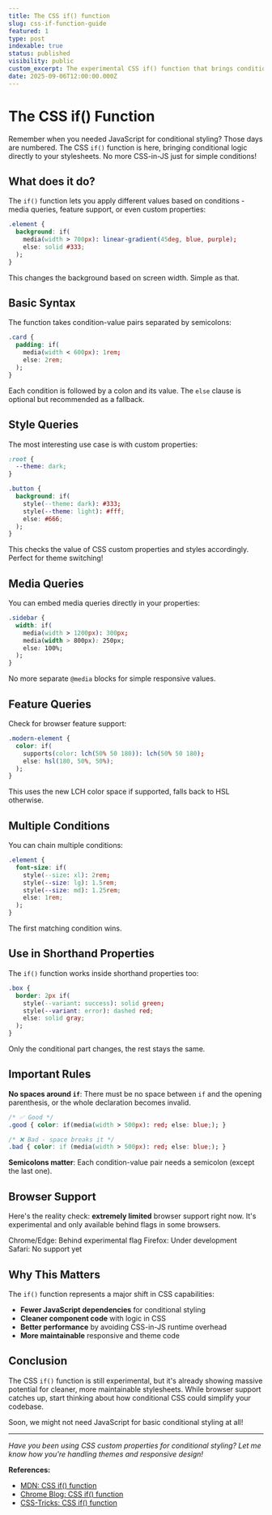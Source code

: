 ```yaml
---
title: The CSS if() function
slug: css-if-function-guide
featured: 1
type: post
indexable: true
status: published
visibility: public
custom_excerpt: The experimental CSS if() function that brings conditional logic directly to stylesheets.
date: 2025-09-06T12:00:00.000Z
---
```


# The CSS if() Function

Remember when you needed JavaScript for conditional styling? Those days are numbered. The CSS `if()` function is here, bringing conditional logic directly to your stylesheets. No more CSS-in-JS just for simple conditions!

## What does it do?

The `if()` function lets you apply different values based on conditions - media queries, feature support, or even custom properties:

```css
.element {
  background: if(
    media(width > 700px): linear-gradient(45deg, blue, purple);
    else: solid #333;
  );
}
```

This changes the background based on screen width. Simple as that.

## Basic Syntax

The function takes condition-value pairs separated by semicolons:

```css
.card {
  padding: if(
    media(width < 600px): 1rem;
    else: 2rem;
  );
}
```

Each condition is followed by a colon and its value. The `else` clause is optional but recommended as a fallback.

## Style Queries

The most interesting use case is with custom properties:

```css
:root {
  --theme: dark;
}

.button {
  background: if(
    style(--theme: dark): #333;
    style(--theme: light): #fff;
    else: #666;
  );
}
```

This checks the value of CSS custom properties and styles accordingly. Perfect for theme switching!

## Media Queries

You can embed media queries directly in your properties:

```css
.sidebar {
  width: if(
    media(width > 1200px): 300px;
    media(width > 800px): 250px;
    else: 100%;
  );
}
```

No more separate `@media` blocks for simple responsive values.

## Feature Queries

Check for browser feature support:

```css
.modern-element {
  color: if(
    supports(color: lch(50% 50 180)): lch(50% 50 180);
    else: hsl(180, 50%, 50%);
  );
}
```

This uses the new LCH color space if supported, falls back to HSL otherwise.

## Multiple Conditions

You can chain multiple conditions:

```css
.element {
  font-size: if(
    style(--size: xl): 2rem;
    style(--size: lg): 1.5rem;
    style(--size: md): 1.25rem;
    else: 1rem;
  );
}
```

The first matching condition wins.

## Use in Shorthand Properties

The `if()` function works inside shorthand properties too:

```css
.box {
  border: 2px if(
    style(--variant: success): solid green;
    style(--variant: error): dashed red;
    else: solid gray;
  );
}
```

Only the conditional part changes, the rest stays the same.

## Important Rules

**No spaces around `if`**: There must be no space between `if` and the opening parenthesis, or the whole declaration becomes invalid.

```css
/* ✅ Good */
.good { color: if(media(width > 500px): red; else: blue;); }

/* ❌ Bad - space breaks it */
.bad { color: if (media(width > 500px): red; else: blue;); }
```

**Semicolons matter**: Each condition-value pair needs a semicolon (except the last one).

## Browser Support

Here's the reality check: **extremely limited** browser support right now. It's experimental and only available behind flags in some browsers.

Chrome/Edge: Behind experimental flag
Firefox: Under development  
Safari: No support yet

## Why This Matters

The `if()` function represents a major shift in CSS capabilities:

- **Fewer JavaScript dependencies** for conditional styling
- **Cleaner component code** with logic in CSS
- **Better performance** by avoiding CSS-in-JS runtime overhead
- **More maintainable** responsive and theme code

## Conclusion

The CSS `if()` function is still experimental, but it's already showing massive potential for cleaner, more maintainable stylesheets. While browser support catches up, start thinking about how conditional CSS could simplify your codebase.

Soon, we might not need JavaScript for basic conditional styling at all!

---

*Have you been using CSS custom properties for conditional styling? Let me know how you're handling themes and responsive design!*

**References:**
- [MDN: CSS if() function](https://developer.mozilla.org/en-US/docs/Web/CSS/if)
- [Chrome Blog: CSS if() function](https://developer.chrome.com/blog/if-article)
- [CSS-Tricks: CSS if() function](https://css-tricks.com/poking-at-the-css-if-function-a-little-more-conditional-color-theming/)
